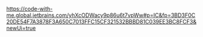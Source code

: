 https://code-with-me.global.jetbrains.com/yhXcODWacy9p86u6t7vpWw#p=IC&fp=3BD3F0C20DE54F7A3878F3A650C7013FFC15CF321532BBBD81C039EE3BC8FCF3&newUi=true
